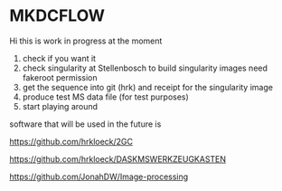 # MKDCFLOW
Hi this is work in progress at the moment
1) check if you want it
2) check singularity at Stellenbosch  to build singularity images need fakeroot permission
3) get the sequence into git (hrk) and receipt for the singularity image
4) produce test MS data file (for test purposes)
5) start playing around


software that will be used in the future is 

https://github.com/hrkloeck/2GC

https://github.com/hrkloeck/DASKMSWERKZEUGKASTEN

https://github.com/JonahDW/Image-processing
